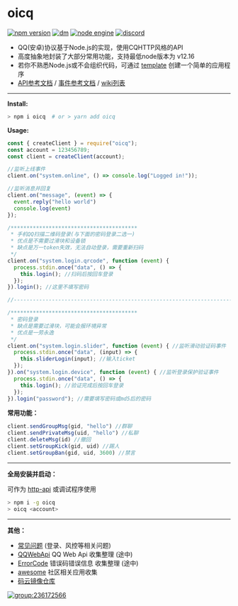 # oicq

[![npm version](https://img.shields.io/npm/v/oicq.svg?logo=npm)](https://www.npmjs.com/package/oicq)
[![dm](https://shields.io/npm/dm/oicq)](https://www.npmjs.com/package/oicq)
[![node engine](https://img.shields.io/node/v/oicq.svg)](https://nodejs.org)
[![discord](https://img.shields.io/static/v1?label=chat&message=on%20discord&color=7289da&logo=discord)](https://discord.gg/gKnU7BARzv)

* QQ(安卓)协议基于Node.js的实现，使用CQHTTP风格的API
* 高度抽象地封装了大部分常用功能，支持最低node版本为 v12.16
* 若你不熟悉Node.js或不会组织代码，可通过 [template](https://github.com/takayama-lily/oicq-template) 创建一个简单的应用程序
* [API参考文档](https://github.com/takayama-lily/oicq/wiki/91.API%E6%96%87%E6%A1%A3) / [事件参考文档](https://github.com/takayama-lily/oicq/wiki/92.%E4%BA%8B%E4%BB%B6%E6%96%87%E6%A1%A3) / [wiki列表](https://github.com/takayama-lily/oicq/wiki)

----

**Install:**

```bash
> npm i oicq  # or > yarn add oicq
```

**Usage:**

```js
const { createClient } = require("oicq");
const account = 123456789;
const client = createClient(account);

//监听上线事件
client.on("system.online", () => console.log("Logged in!"));

//监听消息并回复
client.on("message", (event) => {
  event.reply("hello world")
  console.log(event)
});

/****************************************
 * 手机QQ扫描二维码登录(与下面的密码登录二选一)
 * 优点是不需要过滑块和设备锁
 * 缺点是万一token失效，无法自动登录，需要重新扫码
 */
client.on("system.login.qrcode", function (event) {
  process.stdin.once("data", () => {
    this.login(); //扫码后按回车登录
  });
}).login(); //这里不填写密码

//-------------------------------------------------------------------------

/****************************************
 * 密码登录
 * 缺点是需要过滑块，可能会报环境异常
 * 优点是一劳永逸
 */
client.on("system.login.slider", function (event) { //监听滑动验证码事件
  process.stdin.once("data", (input) => {
    this.sliderLogin(input); //输入ticket
  });
}).on("system.login.device", function (event) { //监听登录保护验证事件
  process.stdin.once("data", () => {
    this.login(); //验证完成后按回车登录
  });
}).login("password"); //需要填写密码或md5后的密码
```

**常用功能：**

```js
client.sendGroupMsg(gid, "hello") //群聊
client.sendPrivateMsg(uid, "hello") //私聊
client.deleteMsg(id) //撤回
client.setGroupKick(gid, uid) //踢人
client.setGroupBan(gid, uid, 3600) //禁言
```

----

**全局安装并启动：**

可作为 [http-api](./http-api) 或调试程序使用

```bash
> npm i -g oicq
> oicq <account>
```

----

**其他：**

* [常见问题](https://github.com/takayama-lily/oicq/wiki/02.%E5%85%B6%E4%BB%96%E5%B8%B8%E8%A7%81%E9%97%AE%E9%A2%98) (登录、风控等相关问题)
* [QQWebApi](./web-api.md) QQ Web Api 收集整理 (途中)
* [ErrorCode](./error-code.md) 错误码错误信息 收集整理 (途中)
* [awesome](./awesome.md) 社区相关应用收集
* [码云镜像仓库](https://gitee.com/takayama/oicq)

 [![group:236172566](https://img.shields.io/badge/group-236172566-blue)](https://qm.qq.com/cgi-bin/qm/qr?k=NXw3NEA5lzPjkRhyEpjVBqMpdg1WHRKJ&jump_from=webapi)
